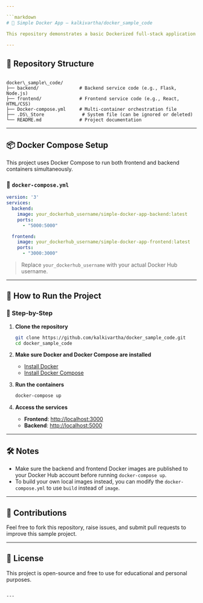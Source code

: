 ```yaml
---

```markdown
# 🐳 Simple Docker App – kalkivartha/docker_sample_code

This repository demonstrates a basic Dockerized full-stack application with separate frontend and backend services. It is ideal for learning and testing Docker, container orchestration with Docker Compose, and full-stack development workflow.

---
```


## 📁 Repository Structure

```

docker\_sample\_code/
├── backend/               # Backend service code (e.g., Flask, Node.js)
├── frontend/              # Frontend service code (e.g., React, HTML/CSS)
├── Docker-compose.yml     # Multi-container orchestration file
├── .DS\_Store              # System file (can be ignored or deleted)
└── README.md              # Project documentation

````

---

## 📦 Docker Compose Setup

This project uses Docker Compose to run both frontend and backend containers simultaneously.

### 🧾 `docker-compose.yml`

```yaml
version: '3'
services:
  backend:
    image: your_dockerhub_username/simple-docker-app-backend:latest
    ports:
      - "5000:5000"

  frontend:
    image: your_dockerhub_username/simple-docker-app-frontend:latest
    ports:
      - "3000:3000"
````

> Replace `your_dockerhub_username` with your actual Docker Hub username.

---

## 🚀 How to Run the Project

### 🐋 Step-by-Step

1. **Clone the repository**

   ```bash
   git clone https://github.com/kalkivartha/docker_sample_code.git
   cd docker_sample_code
   ```

2. **Make sure Docker and Docker Compose are installed**

   * [Install Docker](https://docs.docker.com/get-docker/)
   * [Install Docker Compose](https://docs.docker.com/compose/install/)

3. **Run the containers**

   ```bash
   docker-compose up
   ```

4. **Access the services**

   * **Frontend**: [http://localhost:3000](http://localhost:3000)
   * **Backend**: [http://localhost:5000](http://localhost:5000)

---

## 🛠️ Notes

* Make sure the backend and frontend Docker images are published to your Docker Hub account before running `docker-compose up`.
* To build your own local images instead, you can modify the `docker-compose.yml` to use `build` instead of `image`.

---

## 🤝 Contributions

Feel free to fork this repository, raise issues, and submit pull requests to improve this sample project.

---

## 📜 License

This project is open-source and free to use for educational and personal purposes.

```

---
